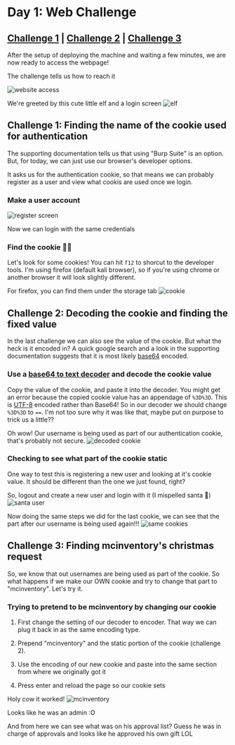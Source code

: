 # Day 1: Web Challenge

## [Challenge 1](#challenge-1-finding-the-name-of-the-cookie-used-for-authentication) | [Challenge 2](#challenge-2-decoding-the-cookie-and-finding-the-fixed-value) | [Challenge 3](#challenge-3-finding-mcinventorys-christmas-request)

After the setup of deploying the machine and waiting a few minutes, we are now ready to access the webpage!

The challenge tells us how to reach it

![website access](https://i.imgur.com/eDBZ9KV.png)

We're greeted by this cute little elf
and a login screen
![elf](https://i.imgur.com/z4v17ED.gif)

## Challenge 1: Finding the name of the cookie used for authentication

The supporting documentation tells us that using "Burp Suite" is an option. But, for today, we can just use our browser's developer options.

It asks us for the authentication cookie, so that means we can probably register as a user and view what cookis are used once we login.

### Make a user account

![register screen](https://i.imgur.com/n2neaSk.png)

Now we can login with the same credentials

### Find the cookie 🍪🍪

Let's look for some cookies! You can hit `f12` to shorcut to the developer tools. I'm using firefox (default kali browser), so if you're using chrome or another browser it will look slightly different.

For firefox, you can find them under the storage tab
![cookie](https://i.imgur.com/eXCey2g.png)

## Challenge 2: Decoding the cookie and finding the fixed value

In the last challenge we can also see the value of the cookie.
But what the heck is it encoded in? A quick google search and a look in the supporting documentation suggests that it is most likely [base64](https://stackoverflow.com/questions/201479/what-is-base-64-encoding-used-for) encoded.

### Use a [base64 to text decoder](https://cryptii.com/pipes/base64-to-text) and decode the cookie value

Copy the value of the cookie, and paste it into the decoder.
You might get an error because the copied cookie value has an appendage of `%3D%3D`. This is [UTF-8](https://www.w3schools.com/tags/ref_urlencode.asp) encoded rather than Base64! So in our decoder we should change `%3D%3D` to `==`. I'm not too sure why it was like that, maybe put on purpose to trick us a little??

Oh wow! Our username is being used as part of our authentication cookie, that's probably not secure.
![decoded cookie](https://i.imgur.com/1L4IOsO.png)

### Checking to see what part of the cookie static

One way to test this is registering a new user and looking at it's cookie value. It should be different than the one we just found, right?

So, logout and create a new user and login with it
(I mispelled santa 😬)
![santa user](https://i.imgur.com/13QsBwt.png)

Now doing the same steps we did for the last cookie,
we can see that the part after our username is being used again!!!
![same cookies](https://i.imgur.com/oFf7B9o.png)

## Challenge 3: Finding mcinventory's christmas request

So, we know that out usernames are being used as part of the cookie. So what happens if we make our OWN cookie and try to change that part to "mcinventory".
Let's try it.

### Trying to pretend to be mcinventory by changing our cookie

1. First change the setting of our decoder to encoder. That way we can plug it back in as the same encoding type.

2. Prepend "mcinventory" and the static portion of the cookie (challenge 2).

3. Use the encoding of our new cookie and paste into the same section from where we originally got it

4. Press enter and reload the page so our cookie sets

Holy cow it worked!
![mcinventory](https://i.imgur.com/BYAJD7S.png)

Looks like he was an admin :O

And from here we can see what was on his approval list? Guess he was in charge of approvals and looks like he approved his own gift LOL
